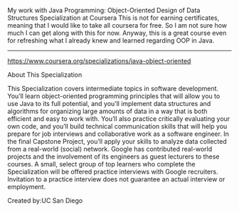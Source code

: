 My work with Java Programming: Object-Oriented Design of Data Structures Specialization at Coursera
This is not for earning certificates, meaning that I would like to take all coursera for free. So I am not sure how much I can get along with this for now. Anyway, this is a great course even for refreshing what I already knew and learned regarding OOP in Java.

-----------------------------
https://www.coursera.org/specializations/java-object-oriented

About This Specialization

This Specialization covers intermediate topics in software development. You’ll learn object-oriented programming principles that will allow you to use Java to its full potential, and you’ll implement data structures and algorithms for organizing large amounts of data in a way that is both efficient and easy to work with. You’ll also practice critically evaluating your own code, and you’ll build technical communication skills that will help you prepare for job interviews and collaborative work as a software engineer. In the final Capstone Project, you’ll apply your skills to analyze data collected from a real-world (social) network. Google has contributed real-world projects and the involvement of its engineers as guest lecturers to these courses. A small, select group of top learners who complete the Specialization will be offered practice interviews with Google recruiters. Invitation to a practice interview does not guarantee an actual interview or employment.

Created by:UC San Diego


